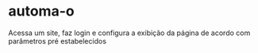 # automa-o
Acessa um site, faz login e configura a exibição da página de acordo com parâmetros pré estabelecidos
